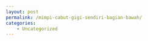 ```yaml
---
layout: post
permalink: /mimpi-cabut-gigi-sendiri-bagian-bawah/
categories:
    - Uncategorized
---
```


